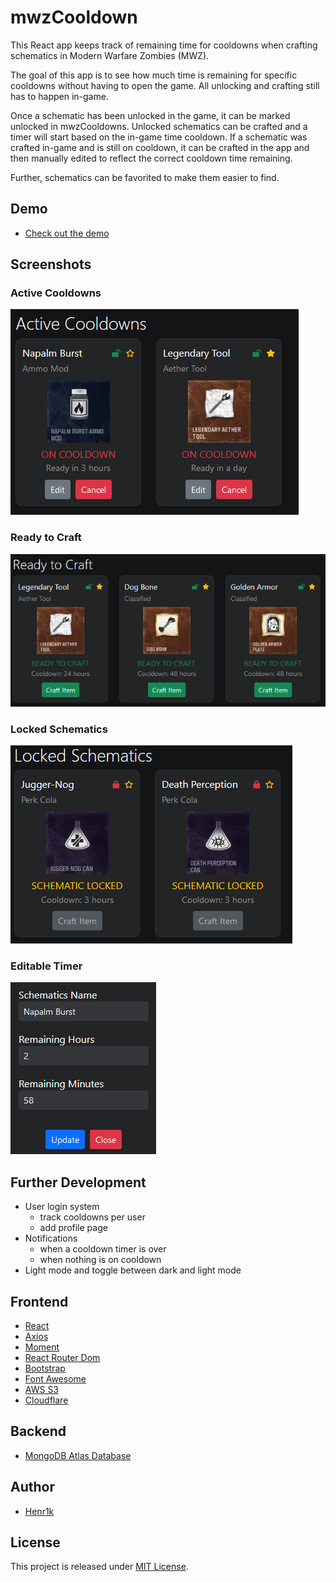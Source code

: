 # mwzCooldown

This React app keeps track of remaining time for cooldowns when crafting schematics in Modern Warfare Zombies (MWZ).

The goal of this app is to see how much time is remaining for specific cooldowns without having to open the game.
All unlocking and crafting still has to happen in-game.

Once a schematic has been unlocked in the game, it can be marked unlocked in mwzCooldowns. Unlocked schematics can be crafted and a timer will start based on the in-game time cooldown. If a schematic was crafted in-game and is still on cooldown, it can be crafted in the app and then manually edited to reflect the correct cooldown time remaining.

Further, schematics can be favorited to make them easier to find.

## Demo
- <a href="https://mwz.henr1k.com/" target="_blank">Check out the demo</a>

## Screenshots
### Active Cooldowns
![Active Cooldowns](/screenshots/active.png?raw=true "Active Cooldowns")

### Ready to Craft
![Ready to Craft](/screenshots/ready2craft.png?raw=true "Ready to Craft")

### Locked Schematics
![Locked Schematics](/screenshots/locked.png?raw=true "Locked Schematics")

### Editable Timer
![Editable Timer](/screenshots/edit.png?raw=true "Editable Timer")

## Further Development
- User login system
  - track cooldowns per user
  - add profile page
- Notifications
  - when a cooldown timer is over
  - when nothing is on cooldown
- Light mode and toggle between dark and light mode

## Frontend
- <a href="https://react.dev/" target="_blank">React</a>
- <a href="https://www.npmjs.com/package/axios" target="_blank">Axios</a>
- <a href="https://www.npmjs.com/package/moment" target="_blank">Moment</a>
- <a href="https://www.npmjs.com/package/react-router-dom" target="_blank">React Router Dom</a>
- <a href="https://getbootstrap.com/" target="_blank">Bootstrap</a>
- <a href="https://fontawesome.com/" target="_blank">Font Awesome</a>
- <a href="https://aws.amazon.com/s3/" target="_blank">AWS S3</a>
- <a href="https://www.cloudflare.com/" target="_blank">Cloudflare</a>

## Backend
- <a href="https://www.mongodb.com/atlas/database" target="_blank">MongoDB Atlas Database</a>

## Author
- <a href="https://henr1k.com/" target="_blank">Henr1k</a>

## License

This project is released under [MIT License](LICENSE).
